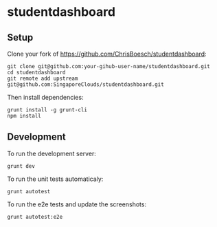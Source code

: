 # studentdashboard

## Setup


Clone your fork of https://github.com/ChrisBoesch/studentdashboard:
```
git clone git@github.com:your-gihub-user-name/studentdashboard.git
cd studentdashboard
git remote add upstream git@github.com:SingaporeClouds/studentdashboard.git
```

Then install dependencies:
```
grunt install -g grunt-cli
npm install
```

## Development

To run the development server:
```
grunt dev
```

To run the unit tests automaticaly:
```
grunt autotest
```

To run the e2e tests and update the screenshots:
```
grunt autotest:e2e
```

